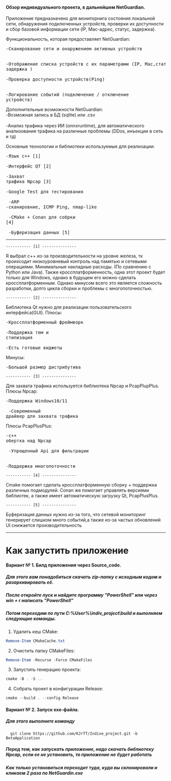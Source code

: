 #### Обзор индивидуального проекта, в дальнейшем NetGuardian.

Приложение предназначено для мониторнига состояния локальной сети, обнаружения подключенных устройств, проверки их доступности и сбор базовой информации сети (IP, Mac-адрес, статус, задержка). 

Функциональность, которая предоставляет NetGuardian:
    <br><pre>-Сканирование сети и онаружением активных устройств</br>
    <br>-Отображение списка устройств с их параметрами (IP, Mac,статус, задержка )</br>
    <br>-Проверка доступности устройств(Ping)</br>
    <br>-Логирование событий (подключение / отключение устройств)</br></pre>

Дополнительные возможности NetGuardian:
    <br>-Возможная запись в БД (sqlite) или .csv</br>
    <br>-Анализ трафика через ИИ (onnxruntime), для автоматического анализования трафика на различные проблемы (DDos, инъекции в сеть и тд) </br></pre>

Основные технологии и библиотеки используемые для реализации:
    <br><pre>-Язык c++ [1]</br>
    <br>-Интерфейс QT [2]</br>
    <br>-Захват трафика Npcap [3]</br>
    <br>-Google Test для тестирования</br>
   <br> -ARP -сканировние, ICMP Ping, nmap-like</br>
   <br> -CMake + Conan для собрки [4]</br>
   <br> -Буферизация данных [5]</br></pre>

-------------------------------------------------------------------------------------------------------------------------
    ----------- [1] ---------------
    
Я выбрал c++ из-за производительности на уровне железа, тк проихсодит низкоуровневый контроль над памятью и сетевыми операциями. Минимальные накладные расходы. (По сравнению с Python или Java).
Также кроссплатформенность, одна этот проект будет только для Windows, однако в будущем его можно сделать кроссплатформенным.
Однако минусом всего это является сложность разработки, долго цикла сборки и проблемы с многопоточностью. 

    ----------- [2] ---------------

Библиотека Qt нужно для реализации пользовательского интерфейса(GUI). 
Плюсы:
   <br><pre>-Кроссплатформенный фреймворк</br>
    <br>-Поддержка тем и стилизация</br>
    <br>-Есть готовые виджеты</br></pre>
Минусы:
    <br><pre>-Большой размер дистрибутива </br></pre>

    ----------- [3] ---------------

Для захвата трафика используется библиотека Npcap и PcapPlupPlus.
Плюсы Npcap:
    <br><pre>-Поддержка Windows10/11 </br>
   <br> -Современный драйвер для захвата трафика</br></pre>
Плюсы PcapPlusPlus:
    <br><pre>-с++ обертка над Npcap</br>
   <br> -Упрощенный Api для фильтрации</br>
    <br>-Поддержка многопоточности</br></pre>

    ----------- [4] ---------------

Cmake помогает сделать кроссплатформенную сборку + поддержка различных подмодулей.
Conan же помогает управлять версиями библиотек, а также имеет автоматическую загрузку Qt, PcapPlusPlus.

    ----------- [5] ---------------

Буферизация данных нужно из-за того, что сетевой мониторинг генерирует слишком много событий,а также из-за частых обновлений UI снижается производительность

---------------------------------------------------------------------------------------------------------------

# Как запустить приложение 
#### Вариант № 1. Билд приложения через Source_code.
##### Для этого вам понадобиться скачать zip-папку с исходным кодом и разархивировать её.
##### После откройте пуск и найдите программу "PowerShell" или через  win + r написать "PowerShell" 
##### Потом переходим по пути C:\%User%\indiv_project\build и выполняем следующие команды.

  1. Удалить кеш CMake:
```powershell
Remove-Item CMakeCache.txt
```

2. Очистить папку CMakeFiles:
```powershell
Remove-Item -Recurse -Force CMakeFiles
```

3. Запустить генерацию проекта:
```powershell
cmake -B . -S ..
```

4. Собрать проект в конфигурации Release:
```powershell
cmake --build . --config Release
```

#### Вариант № 2. Запуск exe-файла.
##### Для этого выполните команду 
```
  git clone https://github.com/KJrTT/Indive_project.git -b BetaApplication
```
##### Перед тем, как запускать приложение, надо скачать библиотеку Npcap, если ее не установить, то приложение не будет работать
##### Как только установиться переходит туда, куда вы склонировали и кликаем 2 раза по NetGuardin.exe





